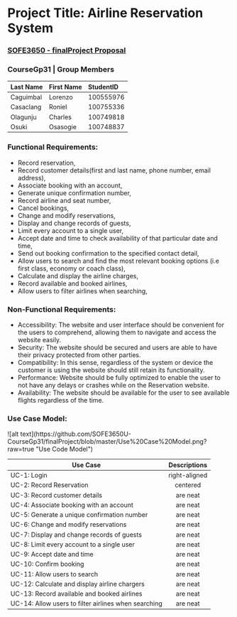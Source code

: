 # Project Title: Airline Reservation System
### [SOFE3650 - finalProject Proposal](projectProposal.pdf)

### CourseGp31 | Group Members
|Last Name|First Name|StudentID|
|:--------|:---------|:--------|
|Caguimbal|Lorenzo   |100555976|
|Casaclang|Roniel    |100755336|
|Olagunju |Charles   |100749818|
|Osuki    |Osasogie  |100748837|

### Functional Requirements:
* Record reservation, 
* Record customer details(first and last name, phone number, email address),
* Associate booking with an account,
* Generate unique confirmation number,
* Record airline and seat number, 
* Cancel bookings,
* Change and modify reservations, 
* Display and change records of guests, 
* Limit every account to a single user, 
* Accept date and time to check availability of that particular date and time, 
* Send out booking confirmation to the specified contact detail, 
* Allow users to search and find the most relevant booking options (i.e first class, economy or coach class), 
* Calculate and display the airline charges,
* Record available and booked airlines,
* Allow users to filter airlines when searching,

### Non-Functional Requirements:
* Accessibility: The website and user interface should be convenient for the users to comprehend, allowing them to navigate and access the website easily.
* Security: The website should be secured and users are able to have their privacy protected from other parties.
* Compatibility: In this sense, regardless of the system or device the customer is using the website should still retain its functionality.
* Performance: Website should be fully optimized to enable the user to not have any delays or crashes while on the Reservation website.
* Availability: The website should be available for the user to see available flights regardless of the time.


### Use Case Model:
<p ="center">
![alt text](https://github.com/SOFE3650U-CourseGp31/finalProject/blob/master/Use%20Case%20Model.png?raw=true "Use Code Model")
</p>

| Use Case      | Descriptions  | 
| ------------- |:-------------:|
| UC-1: Login     | right-aligned |
| UC-2: Record Reservation      | centered      |
| UC-3: Record customer details | are neat      |
| UC-4: Associate booking with an account | are neat      |
| UC-5: Generate a unique confirmation number | are neat      |
| UC-6: Change and modify reservations | are neat      |
| UC-7: Display and change records of guests | are neat      |
| UC-8: Limit every account to a single user | are neat      |
| UC-9: Accept date and time | are neat      |
| UC-10: Confirm booking | are neat      |
| UC-11: Allow users to search | are neat      |
| UC-12: Calculate and display airline chargers | are neat      |
| UC-13: Record available and booked airlines | are neat      |
| UC-14: Allow users to filter airlines when searching | are neat      |






